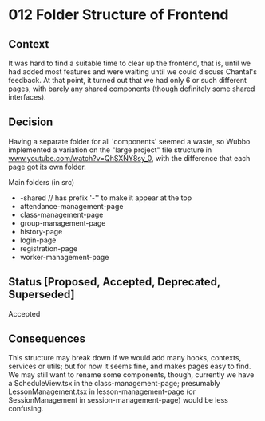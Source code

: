 # 012 Folder Structure of Frontend

## Context

It was hard to find a suitable time to clear up the frontend, that is, until we had added most features and were waiting until we could discuss Chantal's feedback. At that point, it turned out that we had only 6 or such different pages, with barely any shared components (though definitely some shared interfaces).

## Decision

Having a separate folder for all 'components' seemed a waste, so Wubbo implemented a variation on the "large project" file structure in www.youtube.com/watch?v=QhSXNY8sy_0, with the difference that each page got its own folder.

Main folders (in src)
- -shared // has prefix '-'' to make it appear at the top
- attendance-management-page
- class-management-page
- group-management-page
- history-page
- login-page
- registration-page
- worker-management-page


## Status [Proposed, Accepted, Deprecated, Superseded]

Accepted

## Consequences

This structure may break down if we would add many hooks, contexts, services or utils; but for now it seems fine, and makes pages easy to find. We may still want to rename some components, though, currently we have a ScheduleView.tsx in the class-management-page; presumably LessonManagement.tsx in lesson-management-page (or SessionManagement in session-management-page) would be less confusing. 
